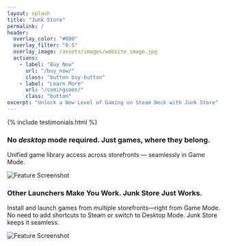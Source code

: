 ```yaml
---
layout: splash
title: "Junk Store"
permalink: /
header:
  overlay_color: "#000"
  overlay_filter: "0.5"
  overlay_image: /assets/images/website_image.jpg
  actions:
    - label: "Buy Now"
      url: "/buy_now/"
      class: "button buy-button"
    - label: "Learn More"
      url: "/comingsoon/"
      class: "button"
excerpt: "Unlock a New Level of Gaming on Steam Deck with Junk Store"
---
```


{% include testimonials.html %}


<section class="screenshot-section">
  <div class="screenshot-box">
    <div class="screenshot-text">
      <h3>No <em>desktop</em> mode required. Just games, where they belong.</h3>
      <p>Unified game library access across storefronts — seamlessly in Game Mode.</p>
    </div>
    <img src="{{ '/assets/images/landing/LibrariesNew.gif' | relative_url }}" alt="Feature Screenshot">
  </div>
</section>

<section class="screenshot-section">
  <div class="screenshot-box">
   <div class="screenshot-text">
      <h3>Other Launchers Make You Work. Junk Store Just Works.</h3>
      <p>Install and launch games from multiple storefronts—right from Game Mode. No need to add shortcuts to Steam or switch to Desktop Mode. Junk Store keeps it seamless.</p>
    </div>
    <img src="{{ '/assets/images/landing/Install.gif' | relative_url }}" alt="Feature Screenshot">
  </div>
</section>